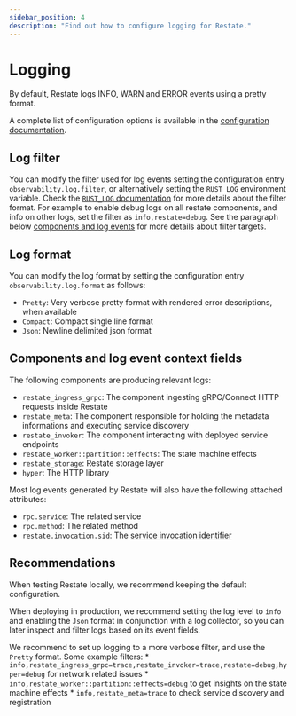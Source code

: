 ```yaml
---
sidebar_position: 4
description: "Find out how to configure logging for Restate."
---
```


# Logging

By default, Restate logs INFO, WARN and ERROR events using a pretty format.

A complete list of configuration options is available in the [configuration documentation](/restate/configuration).

## Log filter

You can modify the filter used for log events setting the configuration entry `observability.log.filter`, or alternatively setting the `RUST_LOG` environment variable. Check the [`RUST_LOG` documentation](https://docs.rs/tracing-subscriber/latest/tracing_subscriber/filter/struct.EnvFilter.html) for more details about the filter format. For example to enable debug logs on all restate components, and info on other logs, set the filter as `info,restate=debug`. See the paragraph below [components and log events](#components-and-log-event-context-fields) for more details about filter targets.

## Log format

You can modify the log format by setting the configuration entry `observability.log.format` as follows:

* `Pretty`: Very verbose pretty format with rendered error descriptions, when available
* `Compact`: Compact single line format
* `Json`: Newline delimited json format

## Components and log event context fields

The following components are producing relevant logs:

* `restate_ingress_grpc`: The component ingesting gRPC/Connect HTTP requests inside Restate
* `restate_meta`: The component responsible for holding the metadata informations and executing service discovery
* `restate_invoker`: The component interacting with deployed service endpoints
* `restate_worker::partition::effects`: The state machine effects
* `restate_storage`: Restate storage layer
* `hyper`: The HTTP library

Most log events generated by Restate will also have the following attached attributes:

* `rpc.service`: The related service
* `rpc.method`: The related method
* `restate.invocation.sid`: The [service invocation identifier](/services/invocation#service-invocation-identifier)

## Recommendations

When testing Restate locally, we recommend keeping the default configuration.

When deploying in production, we recommend setting the log level to `info` and enabling the `Json` format in conjunction with a log collector, so you can later inspect and filter logs based on its event fields.

We recommend to set up logging to a more verbose filter, and use the `Pretty` format. Some example filters:
    * `info,restate_ingress_grpc=trace,restate_invoker=trace,restate=debug,hyper=debug` for network related issues
    * `info,restate_worker::partition::effects=debug` to get insights on the state machine effects
    * `info,restate_meta=trace` to check service discovery and registration
